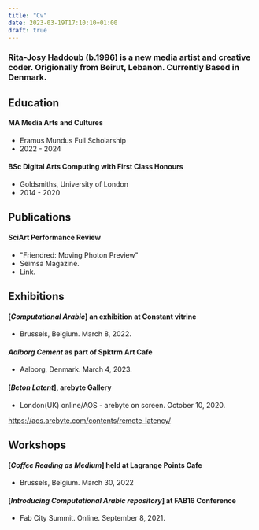 ```yaml
---
title: "Cv"
date: 2023-03-19T17:10:10+01:00
draft: true
---
```


### Rita-Josy Haddoub (b.1996) is a new media artist and creative coder. Origionally from Beirut, Lebanon. Currently Based in Denmark. 

## Education 

#### MA  Media Arts and Cultures 

* Eramus Mundus Full Scholarship
* 2022 - 2024

#### BSc Digital Arts Computing with First Class Honours

* Goldsmiths, University of London
* 2014 - 2020


## Publications

#### SciArt Performance Review

* "Friendred: Moving Photon Preview"
* Seimsa Magazine.
* Link. 

## Exhibitions

#### [*Computational Arabic*] an exhibition at **Constant vitrine**
* Brussels, Belgium. March 8, 2022.

#### *Aalborg Cement* as part of **Spktrm Art Cafe**
* Aalborg, Denmark. March 4, 2023. 

#### [*Beton Latent*], **arebyte Gallery**
* London(UK) online/AOS - arebyte on screen. October 10, 2020. 

https://aos.arebyte.com/contents/remote-latency/  


## Workshops 

#### [*Coffee Reading as Medium*] held at **Lagrange Points Cafe**
* Brussels, Belgium. March 30, 2022

#### [*Introducing Computational Arabic repository*] at **FAB16 Conference**
* Fab City Summit. Online. September 8, 2021. 
 


 
